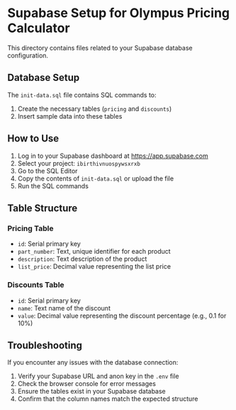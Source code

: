 # Supabase Setup for Olympus Pricing Calculator

This directory contains files related to your Supabase database configuration.

## Database Setup

The `init-data.sql` file contains SQL commands to:
1. Create the necessary tables (`pricing` and `discounts`)
2. Insert sample data into these tables

## How to Use

1. Log in to your Supabase dashboard at https://app.supabase.com
2. Select your project: `ibirthivnuospywsxrxb`
3. Go to the SQL Editor
4. Copy the contents of `init-data.sql` or upload the file
5. Run the SQL commands

## Table Structure

### Pricing Table
- `id`: Serial primary key
- `part_number`: Text, unique identifier for each product
- `description`: Text description of the product
- `list_price`: Decimal value representing the list price

### Discounts Table
- `id`: Serial primary key
- `name`: Text name of the discount
- `value`: Decimal value representing the discount percentage (e.g., 0.1 for 10%)

## Troubleshooting

If you encounter any issues with the database connection:

1. Verify your Supabase URL and anon key in the `.env` file
2. Check the browser console for error messages
3. Ensure the tables exist in your Supabase database
4. Confirm that the column names match the expected structure

